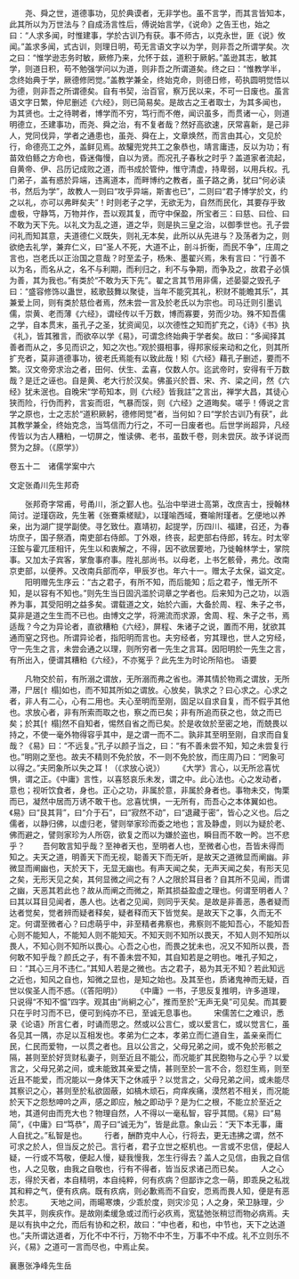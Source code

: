 <!-- { "loadSidebar": true } -->
　　尧、舜之世，道德事功，见於典谟者，无非学也。虽不言学，而其言皆知本，此其所以为万世法与？自成汤言性后，傅说始言学，《说命》之告王也，始之曰：“人求多闻，时惟建事，学於古训乃有获。事不师古，以克永世，匪《说》攸闻。”盖求多闻，式古训，则理日明，苟无言语文字以为学，则非吾之所谓学矣。次之曰：“惟学逊志务时敏，厥修乃来，允怀于兹，道积于厥躬。”盖逊其志，敏其学，则道日积，苟不勉强学问以为道，则非吾之所谓道矣。终之曰：“惟教学半，念终始典于学，厥德修罔觉。”盖教学兼全，终始克命，则德日修，苟执圆明觉悟以为德，则非吾之所谓德矣。自有书契，治百官，察万民以来，不可一日废也。虽言语文字日繁，仲尼删述《六经》，则已简易矣。是故古之王者取士，为其多闻也，为其贤也。士之待聘者，博学而不穷，笃行而不倦，闻识虽多，而贯诸一心，则道明德立，丕建事功，而尧、舜之治，有不复者哉？然好高欲速，厌常喜新，是己非人，党同伐异，学者之通患也，虽尧、舜在上，文章焕然，而言由其心，文见於行，命德亮工之外，盖鲜见焉。故驩兜党共工之象恭也，靖言庸违，反以为功；有苗效伯鲧之方命也，昏迷侮慢，自以为贤。而况孔子春秋之时乎？盖道家者流起，自黄帝、伊、吕历记成败之道，而书成於管仲，惟守清虚，持卑弱，以用兵权。孔门弟子，盖有惑於异端，违离道本，而畔博约之教者，虽子路之勇，犹曰“何必读书，然后为学”，故教人一则曰“攻乎异端，斯害也已”，二则曰“君子博学於文，约之以礼，亦可以弗畔矣夫”！时则老子之学，无欲无为，自然而民化，其要存乎致虚极，守静笃，万物并作，吾以观其复，而守中保盈，所宝者三：曰慈、曰俭、曰不敢为天下先。以礼文为乱之道，道之华，则是执三皇之治，以御季世也。孔子尝问礼而知其意，夫道德仁义既失，则礼无本矣，此所以从先进与？及荡者为之，则欲绝去礼学，兼弃仁义，曰“圣人不死，大道不止，剖斗折衡，而民不争”，庄周之言也，岂老氏以正治国之意哉？时至孟子，杨朱、墨翟兴焉，朱有言曰：“行善不以为名，而名从之，名不与利期，而利归之，利不与争期，而争及之，故君子必慎为善，其为我也。”有类於“不敢为天下先”。翟之言其节用非儒，述晏婴之毁孔子曰：“盛容修饰以蛊世，絃歌鼓舞以聚徒，当年不能究其礼，积财不能瞻其乐”，其兼爱上同，则有类於慈俭者焉，然未尝一言及於老氏以为宗也。司马迁则引墨讥儒，崇黄、老而薄《六经》，谓经传以千万数，博而寡要，劳而少功。殊不知吾儒之学，自本贯末，虽孔子之圣，犹资闻见，以次德性之知而扩充之，《诗》《书》执《礼》，皆其雅言，而欲卒以学《易》，可谓念终始典于学者矣。故曰：“多闻择其善者而从之，多见而识之，知之次也。”观於摄相事，得邦家绥来动和之化，则其所扩充者，莫非道德事功，彼老氏焉能有以致此哉！矧《六经》藉孔子删述，要而不繁。汉文帝旁求治之者，田何、伏生、孟喜，仅数人尔。迄武帝时，安得有千万数哉？是迁之诬也。自是黄、老大行於汉矣。佛虽兴於晋、宋、齐、梁之间，然《六经》犹未泯也。自晚宋“学苟知本，则《六经》皆我註”之言出，禅学大昌，其徒心狭而险，行伪而矜，言妄而诳，气暴而馁，则《六经》之道晦矣。嗟乎！傅说之言学之原也，士之志於“道积厥躬，德修罔觉”者，当何如？曰“学於古训乃有获”，此其教学兼全，终始克念，当笃信而力行之，不可一日废者也。后世学尚超异，凡经传皆以为古人糟粕，一切屏之，惟读佛、老书，虽数千卷，则未尝厌。故予详说而赘为之辞。（《原学》）



卷五十二　诸儒学案中六

文定张甬川先生邦奇

　　张邦奇字常甫，号甬川，浙之鄞人也。弘治中举进士高第，改庶吉士，授翰林简讨。逆瑾窃政，先生著《张鶱乘槎赋》，以瑾喻西域，鶱喻附瑾者。乞便地以养亲，出为湖广提学副使。寻乞致仕。嘉靖初，起提学，历四川、福建，召还，为春坊庶子，国子祭酒，南吏部右侍郎。丁外艰，终丧，起吏部右侍郎，转左。时太宰汪鋐与霍兀厓相讦，先生以和衷解之，不得，因不欲居要地，乃徙翰林学士，掌院事。又加太子宾客，掌詹事府事。陞礼部尚书。以母老，上书乞骸骨，弗允。改南京吏部，以便养。又改南兵部而卒，甲辰岁也。年六十一。赠太子太保，谥文定。
　　阳明赠先生序云：“古之君子，有所不知，而后能知；后之君子，惟无所不知，是以容有不知也。”则先生当日固汎滥於词章之学者也。后来知为己之功，以涵养为事，其受阳明之益多矣。谓载道之文，始於六画，大备於周、程、朱子之书，莫非是道之生生而不已也。由博文之学，将溯流而求源，舍周、程、朱子之书，焉适哉？今之为异论者，直欲糟粕《六经》，屏程、朱诸子之说，置而不用，犹欲其通而窒之窍也。所谓异论者，指阳明而言也。夫穷经者，穷其理也，世人之穷经，守一先生之言，未尝会通之以理，则所穷者一先生之言耳。因阳明於一先生之言，有所出入，便谓其糟粕《六经》，不亦冤乎？此先生为时论所陷也。
语要

　　凡物交於前，有所溺之谓放，无所溺而弗之省也。滞其情於物焉之谓放，无所滞，尸居[忄榻]如也，而不知其所如之谓放。心放矣，孰求之？曰心求之。心求之者，非人有二心，心有二用也。夫心至明而至刚，固足以自求自复，而不假乎其他也。求放心者，非有所索而取之也，察之而已矣；非有所追而获之也，敛之而已矣；於其[忄榻]然不自知者，惕然自省之而已矣。於是收敛於至密之地，而兢畏以持之，不使一毫外物得容乎其中，是之谓一而不二。孰非其至明至刚，自求而自复哉？《易》曰：“不远复。”孔子以颜子当之，曰：“有不善未尝不知，知之未尝复行也。”明刚之至也。故夫不精则不免於放，不一则不免於放，而庄周乃曰：“罔象可以得之。”夫罔象所以失之耳！（《求放心说》）
　　《大学》言心，以无所忿喜忧惧，谓之正。《中庸》言性，以喜怒哀乐未发，谓之中。此心法也。心之发动者，意也；视听饮食者，身也。正心之功，非属於意，非属於身者也。事物未交，恂栗而已，凝然中居而万诱不敢干也。忿喜忧惧，一无所有，而吾心之本体翼如也。《易》曰“艮其背”，曰“介于石”，曰“寂然不动”，曰“退藏于密”，皆心之义也。后之儒者，以静归佛，以虚归老，譬则举家珍而委之地也；言及静虚，则以为疑於老、佛而避之，譬则家珍为人所窃，欲复之而以为嫌於盗也，瞬目而不敢一盻。岂不悲乎？
　　吾何敢言知乎哉？至神者天也，至明者人也，至微者心也，吾皆未得而知之。夫天之道，明善天下而无视，聪善天下而无听，是故天之道微显而阐幽。非微显而阐幽也，天於天下，无显无幽也。有声天闻之矣，无声天闻之矣，有形天见之矣，无形天见之矣，其何显微之间之有？人之限於耳目者？自其所不见闻，而谓之幽，天恶其若此也？故从而阐之而微之，斯其损益盈虚之理也。何谓至明者人？曰其以耳目见闻者，愚人也。达者之见闻，则同乎天矣。是故是非善恶，愚者疑而达者觉矣，觉者辨而疑者释矣，疑者释而天下皆觉矣。是故天下之事，久而无不定。何谓至微者心？曰虑萌乎中，非至精者弗察也，弗察则不能知吾心，不能知吾心则不能知人，不能知人则不能知天。不知天则不知所以畏天，不知人则不知所以畏人，不知心则不知所以畏心。心吾之心也，而畏之犹未也，况又不知所以畏，吾何敢不知乎哉？颜氏之子，有不善未尝不知，其自知若是之明也。唯孔子知之，曰：“其心三月不违仁。”其知人若是之微也。古之君子，曷为其无不知？若此知远之近也，知风之自也，知微之显也，是知之始也。及其至也，质诸鬼神而无疑，百世以俟圣人而不惑。（《答阳明》）
　　《中庸》一书，子思反复推明，许多道理，只说得“不知不愠”四字。观其由“尚絅之心”，推而至於“无声无臭”可见矣。而其要只在乎时习而不已，便可到纯亦不已，至诚无息事也。
　　宋儒苦仁之难识，悉录《论语》所言仁者，时诵而思之。然或以公言仁，或以爱言仁，或以觉言仁，虽各见其一隅，亦足以互相发也。孝弟为仁之本，孝弟立而仁道自生，盖亲亲而仁民，仁民而爱物，一以贯之者也。且以公言之，父母兄弟之间，或不免於形骸之隔，甚则至於好货财私妻子，则至近且不能公，而况能扩其民胞物与之心乎？以爱言之，父母兄弟之间，或未能致其亲爱之情，甚则至於一言不合，怨怼生焉，则至近且不能爱，而况能以一身体天下之休戚乎？以觉言之，父母兄弟之间，或未能尽其察识之心，甚则至於私欲固蔽，如槁木顽石，疴痒疾痛，漠然若不相关，而况能於天下之怨愁呻吟之声，感之即应，触之即动乎？是为仁之根，不能立於至近之地，其道何由而充大也？物理自然，人不得以一毫私智，容乎其間。《易》曰“易简”，《中庸》曰“笃恭”，周子曰“诚无为”，皆是此意。象山云：“天下本无事，庸人自扰之。”私智是也。
　　行者，酬酢克中人心，行将去，更无违拂之谓，然不可求之於人，但当反之於己。言行者，君子立世之枢机也。一言或不忠信，便起人疑，一行或不笃敬，便起人慢，疑我慢我，怎生行得去？盖人之见信，由我之自信也，人之见敬，由我之自敬也，行有不得者，皆当反求诸己而已矣。
　　人之心志，得於天者，本自精明，本自纯粹，何有疚病？但鄙诈之念一萌，即乖戾之私戕其和粹之气，便有疚病。既有疚病，则必歉焉而不自安，恧焉而畏人知，便是有恶於志。
　　天地之间，雨暘寒燠，少乖於度，则灾沴见；人之身，荣卫脉理，少失其平，则疾疢作。是故刚柔缓急或过而行必疚焉，宽猛弛张稍愆而物必病焉。夫是以有执中之允，而后有协和之积，故曰：“中也者，和也，中节也，天下之达道也。”夫所谓达道者，万化不中不行，万物不中不生，万事不中不成。礼不立则乐不兴，《易》之道可一言而尽也，中焉止矣。

襄惠张净峰先生岳


